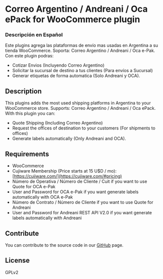 # Correo Argentino / Andreani / Oca ePack for WooCommerce plugin #

### Descripción en Español ###

Este plugins agrega las plataformas de envío mas usadas en Argentina a su tienda WooCommerce. Soporta: Correo Argentino / Andreani / Oca e-Pak. Con este plugin podras:
- Cotizar Envios (Incluyendo Correo Argentino)
- Solicitar la sucursal de destino a tus clientes (Para envíos a Sucursal)
- Generar etiquetas de forma automatica (Solo Andreani y OCA).

## Description ##

This plugins adds the most used shipping platforms in Argentina to your WooCommerce store. Supports: Correo Argentino / Andreani / Oca ePack. With this plugin you can:
- Quote Shipping (Including Correo Argentino)
- Request the offices of destination to your customers (For shipments to offices)
- Generate labels automatically (Only Andreani and OCA).

## Requirements ##
- WooCommerce
- Cujiware Membership (Price starts at 15 U$D / mo): [https://cujiware.com/](https://cujiware.com/#pricing)
- Número de Operativa / Número de Cliente / Cuit if you want to use Quote for OCA e-Pak
- User and Password for OCA e-Pak if you want generate labels automatically with OCA e-Pak
- Número de Contrato / Número de Cliente if you want to use Quote for Andreani
- User and Password for Andreani REST API V2.0  if you want generate labels automatically with Andreani

## Contribute ##

You can contribute to the source code in our [GitHub](https://github.com/kijamve/carriers-of-argentina-for-woocommerce) page.

## License ##

GPLv2
